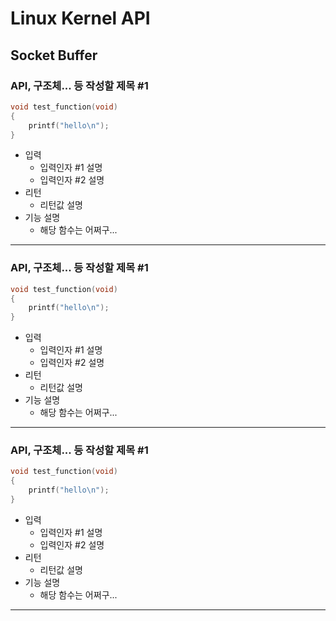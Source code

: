 # Linux Kernel API

## Socket Buffer
### API, 구조체... 등 작성할 제목 #1
```c
void test_function(void)
{
    printf("hello\n");
}
```
- 입력
    - 입력인자 #1 설명
    - 입력인자 #2 설명
- 리턴
    - 리턴값 설명
- 기능 설명
    - 해당 함수는 어쩌구...

---------------------------------------------------------
### API, 구조체... 등 작성할 제목 #1
```c
void test_function(void)
{
    printf("hello\n");
}
```
- 입력
    - 입력인자 #1 설명
    - 입력인자 #2 설명
- 리턴
    - 리턴값 설명
- 기능 설명
    - 해당 함수는 어쩌구...
---------------------------------------------------------
### API, 구조체... 등 작성할 제목 #1
```c
void test_function(void)
{
    printf("hello\n");
}
```
- 입력
    - 입력인자 #1 설명
    - 입력인자 #2 설명
- 리턴
    - 리턴값 설명
- 기능 설명
    - 해당 함수는 어쩌구...
---------------------------------------------------------
